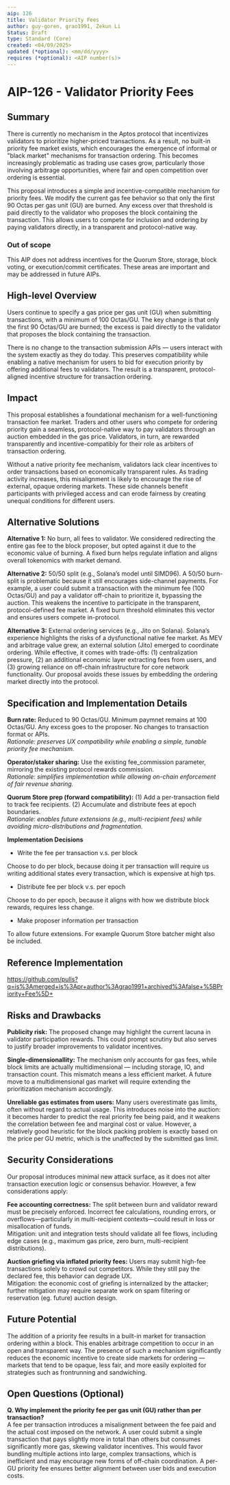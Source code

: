```yaml
---
aip: 126
title: Validator Priority Fees
author: guy-goren, grao1991, Zekun Li
Status: Draft
type: Standard (Core)
created: <04/09/2025>
updated (*optional): <mm/dd/yyyy>
requires (*optional): <AIP number(s)>
---
```


# AIP-126 - Validator Priority Fees
  
## Summary

There is currently no mechanism in the Aptos protocol that incentivizes validators to prioritize higher-priced transactions. As a result, no built-in priority fee market exists, which encourages the emergence of informal or "black market" mechanisms for transaction ordering. This becomes increasingly problematic as trading use cases grow, particularly those involving arbitrage opportunities, where fair and open competition over ordering is essential.

This proposal introduces a simple and incentive-compatible mechanism for priority fees. We modify the current gas fee behavior so that only the first 90 Octas per gas unit (GU) are burned. Any excess over that threshold is paid directly to the validator who proposes the block containing the transaction. This allows users to compete for inclusion and ordering by paying validators directly, in a transparent and protocol-native way. 


### Out of scope

This AIP does not address incentives for the Quorum Store, storage, block voting, or execution/commit certificates. These areas are important and may be addressed in future AIPs.

## High-level Overview

Users continue to specify a gas price per gas unit (GU) when submitting transactions, with a minimum of 100 Octas/GU. The key change is that only the first 90 Octas/GU are burned; the excess is paid directly to the validator that proposes the block containing the transaction.

There is no change to the transaction submission APIs — users interact with the system exactly as they do today. This preserves compatibility while enabling a native mechanism for users to bid for execution priority by offering additional fees to validators. The result is a transparent, protocol-aligned incentive structure for transaction ordering.

## Impact

This proposal establishes a foundational mechanism for a well-functioning transaction fee market. Traders and other users who compete for ordering priority gain a seamless, protocol-native way to pay validators through an auction embedded in the gas price. Validators, in turn, are rewarded transparently and incentive-compatibly for their role as arbiters of transaction ordering.

Without a native priority fee mechanism, validators lack clear incentives to order transactions based on economically transparent rules. As trading activity increases, this misalignment is likely to encourage the rise of external, opaque ordering markets. These side channels benefit participants with privileged access and can erode fairness by creating unequal conditions for different users.

## Alternative Solutions

**Alternative 1:** No burn, all fees to validator.
We considered redirecting the entire gas fee to the block proposer, but opted against it due to the economic value of burning. A fixed burn helps regulate inflation and aligns overall tokenomics with market demand.

**Alternative 2:** 50/50 split (e.g., Solana’s model until SIMD96).
A 50/50 burn-split is problematic because it still encourages side-channel payments. For example, a user could submit a transaction with the minimum fee (100 Octas/GU) and pay a validator off-chain to prioritize it, bypassing the auction. This weakens the incentive to participate in the transparent, protocol-defined fee market. A fixed burn threshold eliminates this vector and ensures users compete in-protocol.

**Alternative 3:** External ordering services (e.g., Jito on Solana).
Solana’s experience highlights the risks of a dysfunctional native fee market. As MEV and arbitrage value grew, an external solution (Jito) emerged to coordinate ordering. While effective, it comes with trade-offs: (1) centralization pressure, (2) an additional economic layer extracting fees from users, and (3) growing reliance on off-chain infrastructure for core network functionality. Our proposal avoids these issues by embedding the ordering market directly into the protocol.

## Specification and Implementation Details

**Burn rate:**
Reduced to 90 Octas/GU. Minimum paymnet remains at 100 Octas/GU. Any excess goes to the proposer. No changes to transaction format or APIs.  
_Rationale: preserves UX compatibility while enabling a simple, tunable priority fee mechanism._

**Operator/staker sharing:**
Use the existing fee_commission parameter, mirroring the existing protocol rewards commission.  
_Rationale: simplifies implementation while allowing on-chain enforcement of fair revenue sharing._

**Quorum Store prep (forward compatibility):**
  (1) Add a per-transaction field to track fee recipients.
  (2) Accumulate and distribute fees at epoch boundaries.  
 _Rationale: enables future extensions (e.g., multi-recipient fees) while avoiding micro-distributions and fragmentation._

**Implementation Decisions**

- Write the fee per transaction v.s. per block

Choose to do per block, because doing it per transaction will require us writing additional states every transaction, which is expensive at high tps.

- Distribute fee per block v.s. per epoch

Choose to do per epoch, because it aligns with how we distribute block rewards, requires less change.

- Make proposer information per transaction
  
To allow future extensions. For example Quorum Store batcher might also be included.


## Reference Implementation

https://github.com/pulls?q=is%3Amerged+is%3Apr+author%3Agrao1991+archived%3Afalse+%5BPriority+Fee%5D+

## Risks and Drawbacks

**Publicity risk:**
The proposed change may highlight the current lacuna in validator participation rewards.
This could prompt scrutiny but also serves to justify broader improvements to validator incentives.

**Single-dimensionallity:**
The mechanism only accounts for gas fees, while block limits are actually multidimensional — including storage, IO, and transaction count.
This mismatch means a less efficient market. A future move to a multidimensional gas market will require extending the prioritization mechanism accordingly.

**Unreliable gas estimates from users:**
Many users overestimate gas limits, often without regard to actual usage.
This introduces noise into the auction: it becomes harder to predict the real priority fee being paid, and it weakens the correlation between fee and marginal cost or value. However, a relatively good heuristic for the block packing problem is exactly based on the price per GU metric, which is the unaffected by the submitted gas limit.

## Security Considerations

Our proposal introduces minimal new attack surface, as it does not alter transaction execution logic or consensus behavior. However, a few considerations apply:

**Fee accounting correctness:**
The split between burn and validator reward must be precisely enforced. Incorrect fee calculations, rounding errors, or overflows—particularly in multi-recipient contexts—could result in loss or misallocation of funds.  
Mitigation: unit and integration tests should validate all fee flows, including edge cases (e.g., maximum gas price, zero burn, multi-recipient distributions).

**Auction griefing via inflated priority fees:**
Users may submit high-fee transactions solely to crowd out competitors. While they still pay the declared fee, this behavior can degrade UX.  
Mitigation: the economic cost of griefing is internalized by the attacker; further mitigation may require separate work on spam filtering or reservation (eg. future) auction design.

## Future Potential

The addition of a priority fee results in a built-in market for transaction ordering within a block. This enables arbitrage competition to occur in an open and transparent way.
The presence of such a mechanism significantly reduces the economic incentive to create side markets for ordering — markets that tend to be opaque, less fair, and more easily exploited for strategies such as frontrunning and sandwiching.

<!--- ## Timeline

### Suggested implementation timeline

 > Describe how long you expect the implementation effort to take, perhaps splitting it up into stages or milestones.

...

### Suggested developer platform support timeline

 > **Optional:** Describe the plan to have SDK, API, CLI, Indexer support for this feature, if applicable. 

...

### Suggested deployment timeline

 > **Optional:** Indicate a future release version as a *rough* estimate for when the community should expect to see this deployed on our three networks (e.g., release 1.7).
 > You are responsible for updating this AIP with a better estimate, if any, after the AIP passes the gatekeeper’s design review.
 >
 > - On devnet?
 > - On testnet?
 > - On mainnet?

...
--->

## Open Questions (Optional)

**Q. Why implement the priority fee per gas unit (GU) rather than per transaction?**  
A fee per transaction introduces a misalignment between the fee paid and the actual cost imposed on the network. A user could submit a single transaction that pays slightly more in total than others but consumes significantly more gas, skewing validator incentives. This would favor bundling multiple actions into large, complex transactions, which is inefficient and may encourage new forms of off-chain coordination. A per-GU priority fee ensures better alignment between user bids and execution costs.

